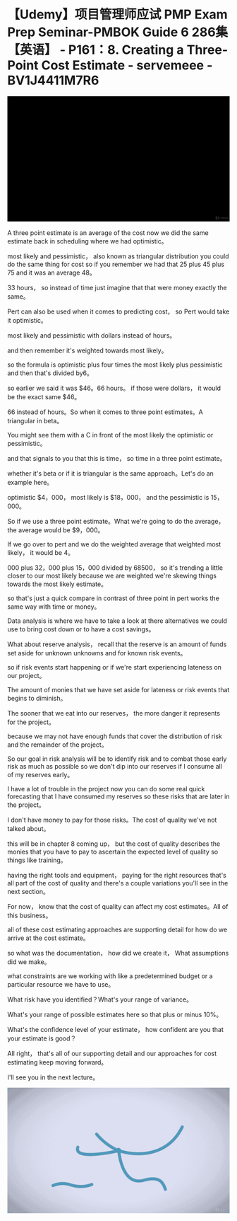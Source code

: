 # 【Udemy】项目管理师应试 PMP Exam Prep Seminar-PMBOK Guide 6  286集【英语】 - P161：8. Creating a Three-Point Cost Estimate - servemeee - BV1J4411M7R6

![](img/11e8d12b649820abe693f6acc34b10d3_0.png)

A three point estimate is an average of the cost now we did the same estimate back in scheduling where we had optimistic。

 most likely and pessimistic， also known as triangular distribution you could do the same thing for cost so if you remember we had that 25 plus 45 plus 75 and it was an average 48。

33 hours， so instead of time just imagine that that were money exactly the same。

Pert can also be used when it comes to predicting cost， so Pert would take it optimistic。

 most likely and pessimistic with dollars instead of hours。

 and then remember it's weighted towards most likely。

 so the formula is optimistic plus  four times the most likely plus pessimistic and then that's divided by6。

 so earlier we said it was $46。66 hours。 if those were dollars， it would be the exact same $46。

66 instead of hours。So when it comes to three point estimates。A triangular in beta。

You might see them with a C in front of the most likely the optimistic or pessimistic。

 and that signals to you that this is time， so time in a three point estimate。

 whether it's beta or if it is triangular is the same approach。Let's do an example here。

 optimistic $4，000， most likely is $18，000， and the pessimistic is 15，000。

So if we use a three point estimate。What we're going to do the average， the average would be $9，000。

If we go over to pert and we do the weighted average that weighted most likely， it would be 4。

000 plus 32，000 plus 15，000 divided by 68500， so it's trending a little closer to our most likely because we are weighted we're skewing things towards the most likely estimate。

 so that's just a quick compare in contrast of three point in pert works the same way with time or money。

Data analysis is where we have to take a look at there alternatives we could use to bring cost down or to have a cost savings。

What about reserve analysis， recall that the reserve is an amount of funds set aside for unknown unknowns and for known risk events。

 so if risk events start happening or if we're start experiencing lateness on our project。

The amount of monies that we have set aside for lateness or risk events that begins to diminish。

The sooner that we eat into our reserves， the more danger it represents for the project。

 because we may not have enough funds that cover the distribution of risk and the remainder of the project。

So our goal in risk analysis will be to identify risk and to combat those early risk as much as possible so we don't dip into our reserves if I consume all of my reserves early。

 I have a lot of trouble in the project now you can do some real quick forecasting that I have consumed my reserves so these risks that are later in the project。

 I don't have money to pay for those risks。The cost of quality we've not talked about。

 this will be in chapter 8 coming up， but the cost of quality describes the monies that you have to pay to ascertain the expected level of quality so things like training。

 having the right tools and equipment， paying for the right resources that's all part of the cost of quality and there's a couple variations you'll see in the next section。

For now， know that the cost of quality can affect my cost estimates。All of this business。

 all of these cost estimating approaches are supporting detail for how do we arrive at the cost estimate。

 so what was the documentation， how did we create it， What assumptions did we make。

 what constraints are we working with like a predetermined budget or a particular resource we have to use。

What risk have you identified？What's your range of variance。

 What's your range of possible estimates here so that plus or minus 10%。

What's the confidence level of your estimate， how confident are you that your estimate is good？

All right， that's all of our supporting detail and our approaches for cost estimating keep moving forward。

 I'll see you in the next lecture。

![](img/11e8d12b649820abe693f6acc34b10d3_2.png)